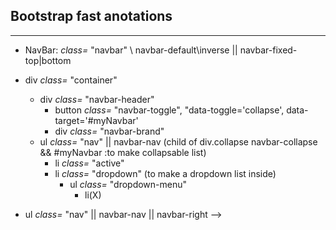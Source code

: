 ## __Bootstrap fast anotations__
---

* NavBar:
_class=_ "navbar" \\ navbar-default\\inverse || navbar-fixed-top|bottom
 * div _class=_ "container"
    * div _class=_ "navbar-header"
       * button _class=_ "navbar-toggle", "data-toggle='collapse', data-target='#myNavbar'
       * div _class=_ "navbar-brand"
   * ul _class=_ "nav" || navbar-nav  (child of div.collapse navbar-collapse && #myNavbar :to make collapsable list)
      * li _class=_ "active"
      * li _class=_ "dropdown" (to make a dropdown list inside)
        * ul _class=_ "dropdown-menu"
          * li(X)
        
  * ul _class=_ "nav" || navbar-nav || navbar-right -->
